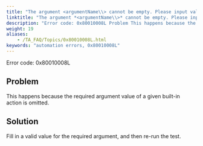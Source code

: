 ```yaml
--- 
title: "The argument <argumentName\\> cannot be empty. Please input valid data."
linktitle: "The argument *<argumentName\\>* cannot be empty. Please input valid data."
description: "Error code: 0x80010008L Problem This happens because the required argument value of a given built-in action is omitted. Solution Fill in a valid value for the required argument, and then re-run the ..."
weight: 19
aliases: 
    - /TA_FAQ/Topics/0x80010008L.html
keywords: "automation errors, 0x80010008L"
---
```


Error code: 0x80010008L

## Problem

This happens because the required argument value of a given built-in action is omitted.

## Solution

Fill in a valid value for the required argument, and then re-run the test.




